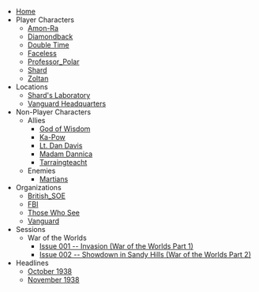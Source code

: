 - [Home](/)
- Player Characters
	- [Amon-Ra](/player_characters/Amon-Ra.md)
	- [Diamondback](/player_characters/Diamondback.md)
	- [Double Time](player_characters/Double_Time.md)
	- [Faceless](player_characters/Faceless.md)
	- [Professor_Polar](player_characters/Professor_Polar.md)
	- [Shard](player_characters/Shard.md)
	- [Zoltan](player_characters/Zoltan.md)
- Locations
	- [Shard's Laboratory](locations/New_York_State/New_York_City/Staten_Island/Shards_Laboratory.md)
	- [Vanguard Headquarters](locations/New_York_State/New_York_City/Brooklyn/Vanguard_Headquarters.md)
- Non-Player Characters
	- Allies
		- [God of Wisdom](npcs/other/God_of_Wisdom.md)
		- [Ka-Pow](npcs/friends_and_allies/Ka-Pow.md)
		- [Lt. Dan Davis](npcs/friends_and_allies/military/Dan_Davis.md)
		- [Madam Dannica](npcs/friends_and_allies/Madam_Dannica.md)
		- [Tarraingteacht](npcs/friends_and_allies/Tarraingteacht.md)
	- Enemies
		- [Martians](npcs/foes/martians/Martian.md)
- Organizations
	- [British_SOE](organizations/British_Government/British_SOE.md)
	- [FBI](organizations/US_Government/FBI.md)
	- [Those Who See](organizations/Those_Who_See.md)
	- [Vanguard](/organizations/Vanguard.md)
- Sessions
	- War of the Worlds
		- [Issue 001 -- Invasion (War of the Worlds Part 1)](sessions/Issue-001.md)
		- [Issue 002 -- Showdown in Sandy Hills (War of the Worlds Part 2)](sessions/Issue-002.md)
- Headlines
	- [October 1938](headlines/Headlines_10_1938.md)
	- [November 1938](headlines/Headlines_11_1938.md)